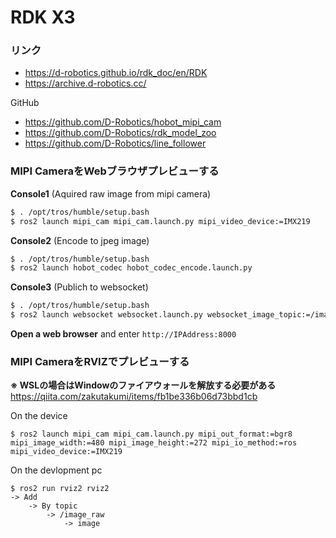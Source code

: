# RDK X3

### リンク
- https://d-robotics.github.io/rdk_doc/en/RDK
- https://archive.d-robotics.cc/

GitHub
- https://github.com/D-Robotics/hobot_mipi_cam
- https://github.com/D-Robotics/rdk_model_zoo
- https://github.com/D-Robotics/line_follower

### MIPI CameraをWebブラウザプレビューする

**Console1** (Aquired raw image from mipi camera)
```bash
$ . /opt/tros/humble/setup.bash
$ ros2 launch mipi_cam mipi_cam.launch.py mipi_video_device:=IMX219
```
**Console2** (Encode to jpeg image)
```bash
$ . /opt/tros/humble/setup.bash
$ ros2 launch hobot_codec hobot_codec_encode.launch.py
```
**Console3** (Publich to websocket)
```bash
$ . /opt/tros/humble/setup.bash
$ ros2 launch websocket websocket.launch.py websocket_image_topic:=/image_jpeg websocket_only_show_image:=true
```
**Open a web browser** and enter `http://IPAddress:8000`

### MIPI CameraをRVIZでプレビューする

**※ WSLの場合はWindowのファイアウォールを解放する必要がある**  
https://qiita.com/zakutakumi/items/fb1be336b06d73bbd1cb

On the device
```
$ ros2 launch mipi_cam mipi_cam.launch.py mipi_out_format:=bgr8 mipi_image_width:=480 mipi_image_height:=272 mipi_io_method:=ros mipi_video_device:=IMX219
```

On the devlopment pc
```
$ ros2 run rviz2 rviz2
-> Add
    -> By topic
        -> /image_raw
            -> image
```
